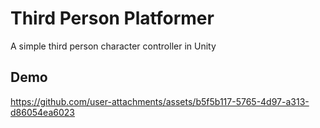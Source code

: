 # Third Person Platformer

A simple third person character controller in Unity

## Demo

https://github.com/user-attachments/assets/b5f5b117-5765-4d97-a313-d86054ea6023


